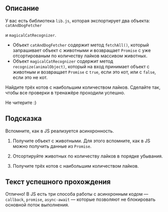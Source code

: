 ## Описание

У вас есть библиотека `lib.js`, которая экспортирует два объекта: `catAndDogFetcher`

и `magicalCatRecognizer`. 

- Объект `catAndDogFetcher` содержит метод `fetchAll()`, который запрашивает объект с животными и возвращает `Promise` с уже отсортированым по количеству лайков массивом животных.
- Объект `magicalCatRecognizer` содержит метод `recognize(animalObject)`, который на вход принимает объект с животным и возвращает `Promise` c `true`, если это кот, или c `false`, если это не кот.

Найдите трёх котов с наибольшим количеством лайков. Сделайте так, чтобы все проверки в тренажёре проходили успешно.

Не читерите :)

## Подсказка

Вспомните, как в JS реализуется асинхронность.

1. Получите объект с животными. Для этого вспомните, как в JS можно получить данные из `Promise`.

2. Отсортируйте животных по количеству лайков в порядке убывания.

3. Получите трёх котов с наибольшим количеством лайков.

## Текст успешного прохождения

Отлично! В JS есть три способа работы с асинхронным кодом — `callback`, `promise`, `async-await` — которые позволяют не блокировать основной поток выполнения.

